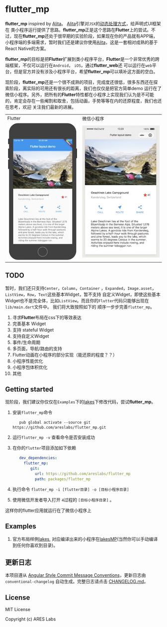 # flutter_mp

**flutter_mp** inspired by [Alita](https://github.com/areslabs/alita)。 [Alita](https://github.com/areslabs/alita)引擎对`JSX`的[动态处理方式](https://areslabs.github.io/alita/一种让小程序支持JSX语法的新思路.html)，给声明式UI框架在
类小程序运行提供了思路。**flutter_mp**正是这个思路在**Flutter**上的尝试。不过，现在**flutter_mp**还处于很早期的实验阶段，如果现在你的产品就有APP端，小程序端的多端需求，暂时我们还是建议你使用[Alita](https://github.com/areslabs/alita)，这是一套相对成熟的基于React Native的方案。

**flutter_mp**的目标是把**Flutter**扩展到类小程序平台，**Flutter**是一个非常优秀的跨端框架，不仅可以运行在`Android`， `iOS`，通过**flutter_web**还
可以运行在`web`平台，但是官方并没有涉及小程序平台，希望**flutter_mp**可以填补这方面的空白。

现阶段，**flutter_mp**还是一个很不成熟的项目，完成度还很低，很多东西还在探索阶段，离实际的可用还有很长的距离，我们也仅仅是把官方简单demo
运行在了微信小程序。另外，把所有的**Flutter**特性都在小程序上实现我们认为是不可能的，肯定会存在一些阉割和取舍，包括动画，手势等等在内的还原程度，我们也还在思考，欢迎
关注我们最新的进展。

<table>
   <tr>
   	    <td>Flutter</td>
   	    <td>微信小程序</td>
   </tr>
	<tr>
		<td><img src="./static/flutter_lakes.jpg"/></td>
		<td><img src="./static/mp_lakes.jpg"/></td>
	</tr>
</table>

## TODO
暂时，我们还只支持`Center`，`Column`，`Container` ，`Expanded`，`Image.asset`，`ListView`，`Row`，`Text`这些基本Widget，暂不支持
自定义Widget，即使这些基本Widget也不是完全体，比如`ListView`。而且你的`Flutter`代码只能够出现在`lib/main.dart`文件中。 我们将大致按照如下的
顺序一步步完善`flutter_mp`。

1. 寻求**Flutter**布局在css下的等效表达
2. 完善基本 Widget
3. 支持 stateful Widget
4. 支持自定义Widget
5. 事件/生命周期
6. 多页面，导航/路由的支持
7. Flutter动画在小程序的部分实现（能还原的程度？？）
6. 小程序性能优化
7. 小程序包体积优化
8. 其他

## Getting started
现阶段，我们建议你仅仅在`Examples`下的[lakes](https://github.com/areslabs/areslabs/tree/master/examples/lakes)下修改代码，尝试**flutter_mp**。


1. 安装`flutter_mp`命令
    ```shell
       pub global activate --source git https://github.com/areslabs/flutter_mp.git
    ```

2. 运行`flutter_mp -v` 查看命令是否安装成功
    
3. 在你的`flutter`项目添加如下依赖
   ```yaml
      dev_dependencies:
        flutter_mp:
           git:
             url: https://github.com/areslabs/flutter_mp
             path: packages/flutter_mp
   ```
   
4. 执行命令 `flutter_mp -i [flutter目录] -o [目标小程序目录]` 

5. 使用微信开发者导入打开 `4`过程的 `[目标小程序目录]` 。

这样你的flutter应用就运行在了微信小程序上

## Examples
1. 官方布局样例[lakes](https://github.com/areslabs/flutter_mp/tree/master/examples/lakes), 对应编译出来的小程序在[lakesMP](https://github.com/areslabs/flutter_mp/tree/master/examples/lakes)(当然你可以手动编译到任何你喜欢到目录)。

## 更新日志
本项目遵从 [Angular Style Commit Message Conventions](https://gist.github.com/stephenparish/9941e89d80e2bc58a153)，更新日志由 `conventional-changelog` 自动生成。完整日志请点击 [CHANGELOG.md](./CHANGELOG.md)。

## License
MIT License

Copyright (c) ARES Labs
